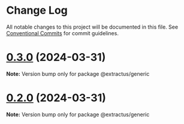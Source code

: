 # Change Log

All notable changes to this project will be documented in this file.
See [Conventional Commits](https://conventionalcommits.org) for commit guidelines.

# [0.3.0](https://github.com/extractus/extractus/compare/v0.2.0...v0.3.0) (2024-03-31)

**Note:** Version bump only for package @extractus/generic

# [0.2.0](https://github.com/extractus/extractus/compare/v0.1.0...v0.2.0) (2024-03-31)

**Note:** Version bump only for package @extractus/generic
